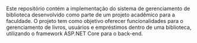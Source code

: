 Este repositório contém a implementação do sistema de gerenciamento de biblioteca desenvolvido como parte de um projeto acadêmico para a faculdade. O projeto tem como objetivo oferecer funcionalidades para o gerenciamento de livros, usuários e empréstimos dentro de uma biblioteca, utilizando o framework ASP.NET Core para o back-end.
